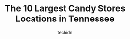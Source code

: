 ---
layout: ampstory
image: https://i0.wp.com/paketmu.com/wp-content/uploads/2023/06/smoky-mountain-candy-makers-0-in-tennessee-1686366930.jpeg?resize=640,853
author: techidn
featured: false
description: Explore the diverse Candy Store scene in Tennessee, home to an incredible selection of 10 establishments catering to every taste. Whether youre in search of iconic favorites or undiscovered
title: The 10 Largest Candy Stores Locations in Tennessee
cover:
   title: The 10 Largest Candy Stores Locations in Tennessee
   subtitle: RICKPATE
   background: https://paketmu.com/wp-content/uploads/2023/06/smoky-mountain-candy-makers-0-in-tennessee-1686366930.jpeg

pages: 
 - layout: thirds
   top: <h1>#1 Savannahs Candy Kitchen</h1>
   bottom: "<p>Literally a place plucked from Savannah and placed down in Nashville!Prices are a bit higher than back in Savannah but the sweets are just as good. My wife got a candy ap</p>"
   background: https://paketmu.com/wp-content/uploads/2023/06/smoky-mountain-candy-makers-1-in-tennessee-1686366931.jpeg
   backgroundblur: true
 - layout: thirds
   top: <h1>#2 Ole Smoky Candy Kitchen</h1>
   bottom: "<p>It is amazing to see how the candies are made in front of you! We were so attracted and forgot about our lunch break 😜. We were standing there for a while😝. And fin</p>"
   background: https://paketmu.com/wp-content/uploads/2023/06/smoky-mountain-candy-makers-2-in-tennessee-1686366931.jpeg
   cta:
      link: https://paketmu.com/the-10-largest-candy-stores-locations-in-tennessee/
      text: The 10 Largest Candy Stores Locations in Tennessee
 - layout: thirds
   top: <h1>#3 Goo Goo Chocolate Co</h1>
   bottom: "<p>Had a great time at Goo Goo Cluster. The store is super clean and the staff is friendly. Did a tour of the facility which included making my own premium Goo Goo. There ar</p>"
   background: https://paketmu.com/wp-content/uploads/2023/06/smoky-mountain-candy-makers-3-in-tennessee-1686366933.jpeg
   cta:
      link: https://paketmu.com/the-10-largest-candy-stores-locations-in-tennessee/
      text: The 10 Largest Candy Stores Locations in Tennessee
 - layout: thirds
   top: <h1>#4 Sweet Noshings</h1>
   bottom: "<p>2113 Madison Ave, Memphis, TN 38104, United States</p>"
   background: https://images.unsplash.com/photo-1564951434112-64d74cc2a2d7?ixlib=rb-4.0.3&ixid=MnwxMjA3fDB8MHxwaG90by1wYWdlfHx8fGVufDB8fHx8&auto=format&fit=crop&w=640&h=853&q=80
   cta:
      link: https://paketmu.com/the-10-largest-candy-stores-locations-in-tennessee/
      text: The 10 Largest Candy Stores Locations in Tennessee
 - layout: thirds
   top: <h1>#5 Waynes Candy Co., Inc.</h1>
   bottom: "<p>164 E Carolina Ave, Memphis, TN 38126, United States</p>"
   background: https://images.unsplash.com/photo-1595364397663-fca4f075d796?ixlib=rb-4.0.3&ixid=MnwxMjA3fDB8MHxwaG90by1wYWdlfHx8fGVufDB8fHx8&auto=format&fit=crop&w=640&h=853&q=80
   cta:
      link: https://paketmu.com/the-10-largest-candy-stores-locations-in-tennessee/
      text: The 10 Largest Candy Stores Locations in Tennessee
 - layout: thirds
   top: <h1>#6 Old Mill Candy Kitchen</h1>
   bottom: "<p>177 Old Mill Ave, Pigeon Forge, TN 37863, United States</p>"
   background: https://images.unsplash.com/photo-1515405295579-ba7b45403062?ixlib=rb-4.0.3&ixid=MnwxMjA3fDB8MHxwaG90by1wYWdlfHx8fGVufDB8fHx8&auto=format&fit=crop&w=640&h=853&q=80
   cta:
      link: https://paketmu.com/the-10-largest-candy-stores-locations-in-tennessee/
      text: The 10 Largest Candy Stores Locations in Tennessee
 - layout: thirds
   top: <h1>#7 Smoky Mountain Candy Makers</h1>
   bottom: "<p>3410 Parkway, Pigeon Forge, TN 37863, United States</p>"
   background: https://images.unsplash.com/photo-1597773150796-e5c14ebecbf5?ixlib=rb-4.0.3&ixid=MnwxMjA3fDB8MHxwaG90by1wYWdlfHx8fGVufDB8fHx8&auto=format&fit=crop&w=640&h=853&q=80
   cta:
      link: https://paketmu.com/the-10-largest-candy-stores-locations-in-tennessee/
      text: The 10 Largest Candy Stores Locations in Tennessee
 - layout: thirds
   middle: Continue reading...
   background: https://images.unsplash.com/photo-1546497974-b213c9efb599?ixlib=rb-4.0.3&ixid=MnwxMjA3fDB8MHxwaG90by1wYWdlfHx8fGVufDB8fHx8&auto=format&fit=crop&w=640&h=853&q=80
   cta:
      link: https://paketmu.com/the-10-largest-candy-stores-locations-in-tennessee/
      text: The 10 Largest Candy Stores Locations in Tennessee
      
---